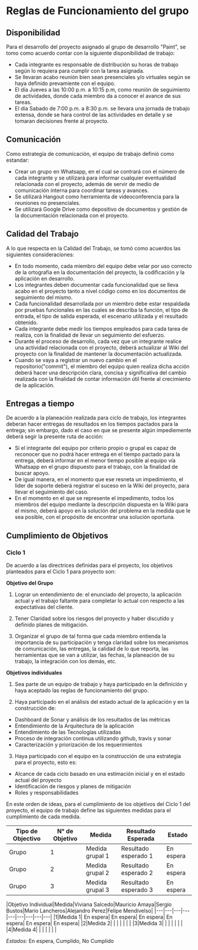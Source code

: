 # Reglas de Funcionamiento del grupo

## Disponibilidad

Para el desarrollo del proyecto asignado al grupo de desarrollo "Paint", se tomo como acuerdo contar con la siguiente disponibilidad de trabajo:

- Cada integrante es responsable de distribución su horas de trabajo según lo requiera para cumplir con la tarea asignada.
- Se llevaran acabo reunión bien sean presenciales y/o virtuales según se haya definido prevamiente con el equipo.
- El día Jueves a las 10:00 p.m. a 10:15 p.m, como reunión de seguimiento de actividades, donde cada miembro da a conocer el avance de sus tareas.
- El día Sabado de 7:00 p.m. a 8:30 p.m. se llevara una jornada de trabajo extensa, donde se hara control de las actividades en detalle y se tomaran decisiones frente al proyecto.

## Comunicación

Como estrategía de comunicación, el equipo de trabajo definió como estandar:

- Crear un grupo en Whatsapp, en el cual se contrará con el número de cada integrante y se utilizará para informar cualquier eventualidad relacionada con el proyecto, además de servir de medio de comunicación interna para coordinar tareas y avances.
- Se utilizará Hangout como herramienta de videoconferencia para la reuniones no presenciales.
- Se utilizará Google Drive como depositivo de documentos y gestión de la documentación relacionada con el proyecto.

## Calidad del Trabajo

A lo que respecta en la Calidad del Trabajo, se tomó como acuerdos las siguientes consideraciones:

- En todo momento, cada miembro del equipo debe velar por uso correcto de la ortografía en la documentación del proyecto, la codificación y la aplicación en desarrollo.
- Los integrantes deben documentar cada funcionalidad que se lleva acabo en el proyecto tanto a nivel código como en los documentos de seguimiento del mismo.
- Cada funcionalidad desarrollada por un miembro debe estar respaldada por pruebas funcionales en las cuales se describa la función, el tipo de entrada, el tipo de salida esperada, el escenario utilizada y el resultado obtenido.
- Cada integrante debe medir los tiempos empleados para cada tarea de realiza, con la finalidad de llevar un seguimiento del esfuerzo.
- Durante el proceso de desarrollo, cada vez que un integrante realice una actividad relacionada con el proyecto, deberá actualizar al Wiki del proyecto con la finalidad de mantener la documentación actualizada.
- Cuando se vaya a registrar un nuevo cambio en el repositorio("commit"), el miembro del equipo quien realiza dicha acción deberá hacer una descripción clara, concisa y significativa del cambio realizada con la finalidad de contar información útil frente al crecimiento de la aplicación.

## Entregas a tiempo

De acuerdo a la planeación realizada para ciclo de trabajo, los integrantes deberan hacer entregas de resultados en los tiempos pactados para la entrega; sin embargo, dado el caso en que se presente algún impediemente deberá segir la presente ruta de acción:

- Sí el integrante del equipo por criterio propio o grupal es capaz de reconocer que no podrá hacer entrega en el tiempo pactado para la entrega, deberá informar en el menor tiempo posible al equipo vía Whatsapp en el grupo dispuesto para el trabajo, con la finalidad de buscar apoyo.
- De igual manera, en el momento que ese resneta un impedimiento, el lider de soporte deberá registrar el suceso en la Wiki del proyecto, para llevar el seguimiento del caso.
- En el momento en el que se represente el impedimento, todos los miembros del equipo mediante la descripción dispuesta en la Wiki para el mismo, deberá apoyo en la solución del problema en la medida que le sea posible, con el propósito de encontrar una solución oportuna.

## Cumplimiento de Objetivos

### Ciclo 1

De acuerdo a las directrices definidas para el proyecto, los objetivos planteados para el Ciclo 1 para proyecto son:

**Objetivo del Grupo**

1) Lograr un entendimiento de: el enunciado del proyecto, la aplicación actual y el trabajo faltante para completar lo actual con respecto a las expectativas del cliente.

2) Tener Claridad sobre los riesgos del proyecto y haber discutido y definido planes de mitigación.

3) Organizar el grupo de tal forma que cada miembro entienda la importancia de su participación y tenga claridad sobre los mecanismos de comunicación, las entregas, la calidad de lo que reporta, las herramientas que se van a utilizar, las fechas, la planeación de su trabajo, la integración con los demás, etc.

**Objetivos individuales**

1) Sea parte de un equipo de trabajo y haya participado en la definición y haya aceptado las reglas de funcionamiento del grupo. 

2) Haya participado en el análisis del estado actual de la aplicación y en la construcción de:
- Dashboard de Sonar y análisis de los resultados de las métricas
- Entendimiento de la Arquitectura de la aplicación
- Entendimiento de las Tecnologías utilizadas
- Proceso de integración continua utilizando github, travis y sonar
- Caracterización y priorización de los requerimientos

3) Haya participado con el equipo en la construcción de una estrategia para el proyecto, esto es:
- Alcance de cada ciclo basado en una estimación inicial y en el estado actual del proyecto
- Identificación de riesgos y planes de mitigación
- Roles y responsabilidades

En este orden de ideas, para el cumplimiento de los objetivos del Ciclo 1 del proyecto, el equipo de trabajo define las siguientes medidas para el cumplimiento de cada medida.

|Tipo de Objectivo|N° de Objetivo|Medida|Resultado Esperada|Estado|
|---|---|---|---|---|
|Grupo|1|Medida grupal 1|Resultado esperado 1|En espera|
|Grupo|2|Medida grupal 2|Resultado esperado 2|En espera|
|Grupo|3|Medida grupal 3|Resultado esperado 3|En espera|

|Objetivo Individual|Medida|Viviana Salcedo|Mauricio Amaya|Sergio Bustos|Mario Lancheros|Alejandro Perez|Felipe Mendivelso|
|---|---|---|---|---|---|---|---|---|
|1|Medida 1| En espera| En espera| En espera| En espera| En espera| En espera|
|2|Medida 2| | | | | | |
|3|Medida 3| | | | | | |
|4|Medida 4| | | | | | |

*Estados:* En espera, Cumplido, No Cumplido

